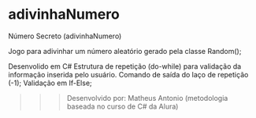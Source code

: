 # adivinhaNumero

Número Secreto (adivinhaNumero)

Jogo para adivinhar um número aleatório gerado pela classe Random();

Desenvolido em C#
Estrutura de repetição (do-while) para validação da informação inserida pelo usuário.
Comando de saída do laço de repetição (-1);
Validação em If-Else;

>>> Desenvolvido por: Matheus Antonio (metodologia baseada no curso de C# da Alura)
